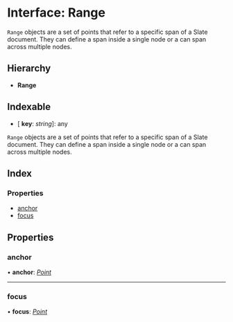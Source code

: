 
# Interface: Range

`Range` objects are a set of points that refer to a specific span of a Slate
document. They can define a span inside a single node or a can span across
multiple nodes.

## Hierarchy

* **Range**

## Indexable

* \[ **key**: *string*\]: any

`Range` objects are a set of points that refer to a specific span of a Slate
document. They can define a span inside a single node or a can span across
multiple nodes.

## Index

### Properties

* [anchor](_interfaces_range_.range.md#anchor)
* [focus](_interfaces_range_.range.md#focus)

## Properties

###  anchor

• **anchor**: *[Point](_interfaces_point_.point.md)*

___

###  focus

• **focus**: *[Point](_interfaces_point_.point.md)*
